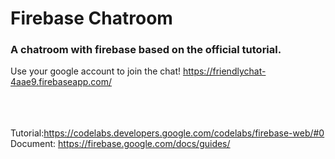 # Firebase Chatroom
### A chatroom with firebase based on the official tutorial.
Use your google account to join the chat!
https://friendlychat-4aae9.firebaseapp.com/
<br><br><br><br>

Tutorial:https://codelabs.developers.google.com/codelabs/firebase-web/#0
Document: https://firebase.google.com/docs/guides/
